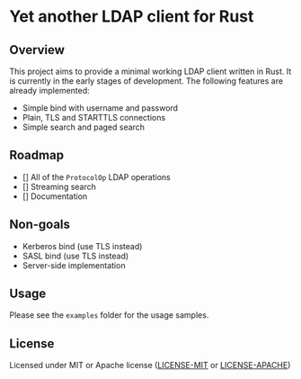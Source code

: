 # Yet another LDAP client for Rust

## Overview

This project aims to provide a minimal working LDAP client written in Rust.
It is currently in the early stages of development. The following features are already implemented:

* Simple bind with username and password
* Plain, TLS and STARTTLS connections
* Simple search and paged search

## Roadmap

- [] All of the `ProtocolOp` LDAP operations
- [] Streaming search
- [] Documentation

## Non-goals

* Kerberos bind (use TLS instead)
* SASL bind (use TLS instead)
* Server-side implementation

## Usage 

Please see the `examples` folder for the usage samples.

## License

Licensed under MIT or Apache license ([LICENSE-MIT](https://opensource.org/licenses/MIT) or [LICENSE-APACHE](https://opensource.org/licenses/Apache-2.0))
